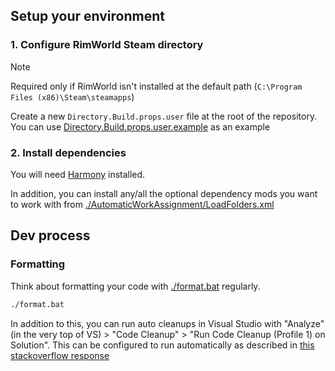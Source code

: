 ## Setup your environment

### 1. Configure RimWorld Steam directory

> [!NOTE]
> Required only if RimWorld isn't installed at the default path (`C:\Program Files (x86)\Steam\steamapps`)

Create a new `Directory.Build.props.user` file at the root of the repository. You can use [Directory.Build.props.user.example](Directory.Build.props.user.example) as an example

### 2. Install dependencies

You will need [Harmony](https://steamcommunity.com/sharedfiles/filedetails/?id=2009463077) installed.

In addition, you can install any/all the optional dependency mods you want to work with from [./AutomaticWorkAssignment/LoadFolders.xml](./AutomaticWorkAssignment/LoadFolders.xml)

## Dev process

### Formatting

Think about formatting your code with [./format.bat](./format.bat) regularly.

```sh
./format.bat
```

In addition to this, you can run auto cleanups in Visual Studio with "Analyze" (in the very top of VS) > "Code Cleanup" > "Run Code Cleanup (Profile 1) on Solution". This can be configured to run automatically as described in [this stackoverflow response](https://stackoverflow.com/a/71597587)
